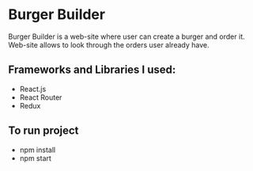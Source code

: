 # Burger Builder

Burger Builder is a web-site where user can create a burger  and order it.<br/>
Web-site allows to look through the orders user already have.

## Frameworks and Libraries I used:
* React.js
* React Router
* Redux

## To run project
* npm install 
* npm start
